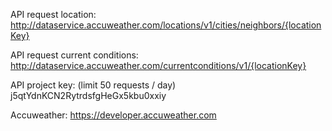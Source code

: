 API request location:
http://dataservice.accuweather.com/locations/v1/cities/neighbors/{locationKey}

API request current conditions:
http://dataservice.accuweather.com/currentconditions/v1/{locationKey}

API project key: (limit 50 requests / day)
j5qtYdnKCN2RytrdsfgHeGx5kbu0xxiy

Accuweather: https://developer.accuweather.com